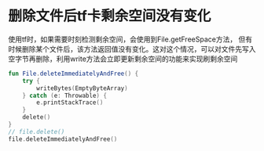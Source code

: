 # 删除文件后tf卡剩余空间没有变化
使用tf时，如果需要时刻检测剩余空间，会使用到File.getFreeSpace方法，
但有时候删除某个文件后，该方法返回值没有变化。这对这个情况，可以对文件先写入空字节再删除，利用write方法会立即更新剩余空间的功能来实现刷剩余空间
```kotlin
fun File.deleteImmediatelyAndFree() {
    try {
        writeBytes(EmptyByteArray)
    } catch (e: Throwable) {
        e.printStackTrace()
    }
    delete()
}
// file.delete()
file.deleteImmediatelyAndFree()
```